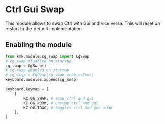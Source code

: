 # Ctrl Gui Swap
This module allows to swap Ctrl with Gui and vice versa. This will reset on restart to the default implementation

## Enabling the module
```python
from kmk.module.cg_swap import CgSwap
# cg_swap disabled on startup
cg_swap = CgSwap()
# cg_swap enabled on startup
# cg_swap = CgSwap(cg_swap_enable=True)
keyboard.modules.append(cg_swap)

keyboard.keymap = [
	[
        KC.CG_SWAP, # swap ctrl and gui
        KC.CG_NORM, # unswap ctrl and gui
        KC.CG_TOGG, # toggles ctrl and gui swap
    ],
]
```

